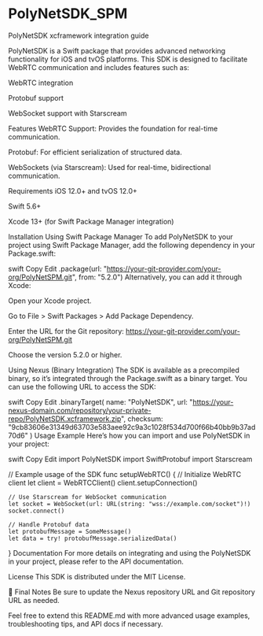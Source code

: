# PolyNetSDK_SPM
PolyNetSDK xcframework integration guide

PolyNetSDK is a Swift package that provides advanced networking functionality for iOS and tvOS platforms. This SDK is designed to facilitate WebRTC communication and includes features such as:

WebRTC integration

Protobuf support

WebSocket support with Starscream

Features
WebRTC Support: Provides the foundation for real-time communication.

Protobuf: For efficient serialization of structured data.

WebSockets (via Starscream): Used for real-time, bidirectional communication.

Requirements
iOS 12.0+ and tvOS 12.0+

Swift 5.6+

Xcode 13+ (for Swift Package Manager integration)

Installation
Using Swift Package Manager
To add PolyNetSDK to your project using Swift Package Manager, add the following dependency in your Package.swift:

swift
Copy
Edit
.package(url: "https://your-git-provider.com/your-org/PolyNetSPM.git", from: "5.2.0")
Alternatively, you can add it through Xcode:

Open your Xcode project.

Go to File > Swift Packages > Add Package Dependency.

Enter the URL for the Git repository:
https://your-git-provider.com/your-org/PolyNetSPM.git

Choose the version 5.2.0 or higher.

Using Nexus (Binary Integration)
The SDK is available as a precompiled binary, so it’s integrated through the Package.swift as a binary target. You can use the following URL to access the SDK:

swift
Copy
Edit
.binaryTarget(
    name: "PolyNetSDK",
    url: "https://your-nexus-domain.com/repository/your-private-repo/PolyNetSDK.xcframework.zip",
    checksum: "9cb83606e31349d63703e583aee92c9a3c1028f534d700f66b40bb9b37ad70d6"
)
Usage
Example
Here’s how you can import and use PolyNetSDK in your project:

swift
Copy
Edit
import PolyNetSDK
import SwiftProtobuf
import Starscream

// Example usage of the SDK
func setupWebRTC() {
    // Initialize WebRTC client
    let client = WebRTCClient()
    client.setupConnection()

    // Use Starscream for WebSocket communication
    let socket = WebSocket(url: URL(string: "wss://example.com/socket")!)
    socket.connect()

    // Handle Protobuf data
    let protobufMessage = SomeMessage()
    let data = try! protobufMessage.serializedData()
}
Documentation
For more details on integrating and using the PolyNetSDK in your project, please refer to the API documentation.

License
This SDK is distributed under the MIT License.

🔄 Final Notes
Be sure to update the Nexus repository URL and Git repository URL as needed.

Feel free to extend this README.md with more advanced usage examples, troubleshooting tips, and API docs if necessary.
